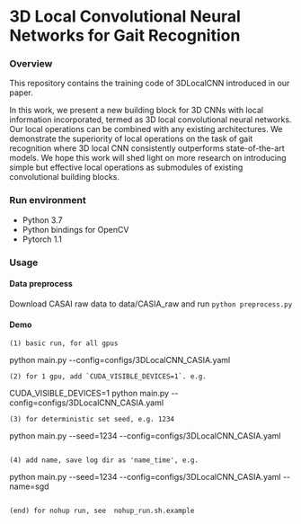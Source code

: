 # 3D Local Convolutional Neural Networks for Gait Recognition

### Overview
This repository contains the training code of 3DLocalCNN introduced
in our paper.

In this work, we present a new building block for 3D CNNs with local
information incorporated, termed as 3D local convolutional neural networks. Our
local operations can be combined with any existing architectures. We
demonstrate the superiority of local operations on the task of gait recognition
where 3D local CNN consistently outperforms state-of-the-art models. We hope
this work will shed light on more research on introducing simple but effective
local operations as submodules of existing convolutional building blocks.

### Run environment

+ Python 3.7
+ Python bindings for OpenCV
+ Pytorch 1.1

### Usage
#### Data preprocess

 Download CASAI raw data to data/CASIA_raw and run `python preprocess.py`

#### Demo
```
(1) basic run, for all gpus
```
python main.py --config=configs/3DLocalCNN_CASIA.yaml
```
(2) for 1 gpu, add `CUDA_VISIBLE_DEVICES=1`. e.g.
```
CUDA_VISIBLE_DEVICES=1 python main.py --config=configs/3DLocalCNN_CASIA.yaml
```
(3) for deterministic set seed, e.g. 1234
```
python main.py --seed=1234 --config=configs/3DLocalCNN_CASIA.yaml
```

(4) add name, save log dir as 'name_time', e.g.
```
python main.py --seed=1234 --config=configs/3DLocalCNN_CASIA.yaml --name=sgd
```

(end) for nohup run, see  nohup_run.sh.example


